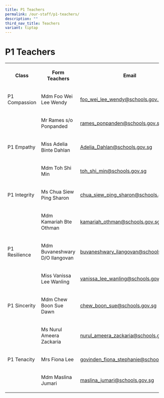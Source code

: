 ```yaml
---
title: P1 Teachers
permalink: /our-staff/p1-teachers/
description: ""
third_nav_title: Teachers
variant: tiptap
---
```

<h1><strong>P1 Teachers</strong></h1>
<table style="minWidth: 75px">
<colgroup>
<col>
<col>
<col>
</colgroup>
<tbody>
<tr>
<th rowspan="1" colspan="1">
<p>Class</p>
</th>
<th rowspan="1" colspan="1">
<p>Form Teachers</p>
</th>
<th rowspan="1" colspan="1">
<p>Email</p>
</th>
</tr>
<tr>
<td rowspan="1" colspan="1">
<p>P1 Compassion</p>
</td>
<td rowspan="1" colspan="1">
<p>Mdm Foo Wei Lee Wendy</p>
</td>
<td rowspan="1" colspan="1">
<p><a href="mailto:foo_wei_lee_wendy@schools.gov.sg" rel="noopener noreferrer nofollow" target="_blank">foo_wei_lee_wendy@schools.gov.sg</a>
</p>
</td>
</tr>
<tr>
<td rowspan="1" colspan="1">
<p></p>
</td>
<td rowspan="1" colspan="1">
<p>Mr Rames s/o Ponpanded</p>
</td>
<td rowspan="1" colspan="1">
<p><a href="mailto:rames_ponpanden@schools.gov.sg" rel="noopener noreferrer nofollow" target="_blank">rames_ponpanden@schools.gov.sg</a>
</p>
</td>
</tr>
<tr>
<td rowspan="1" colspan="1">
<p>P1 Empathy</p>
</td>
<td rowspan="1" colspan="1">
<p>Miss Adelia Binte Dahlan</p>
</td>
<td rowspan="1" colspan="1">
<p><a href="mailto:Adelia_Dahlan@schools.gov.sg" rel="noopener noreferrer nofollow" target="_blank">Adelia_Dahlan@schools.gov.sg</a>
</p>
</td>
</tr>
<tr>
<td rowspan="1" colspan="1">
<p></p>
</td>
<td rowspan="1" colspan="1">
<p>Mdm Toh Shi Min</p>
</td>
<td rowspan="1" colspan="1">
<p><a href="mailto:toh_shi_min@schools.gov.sg" rel="noopener noreferrer nofollow" target="_blank">toh_shi_min@schools.gov.sg</a>
</p>
</td>
</tr>
<tr>
<td rowspan="1" colspan="1">
<p>P1 Integrity</p>
</td>
<td rowspan="1" colspan="1">
<p>Ms Chua Siew Ping Sharon</p>
</td>
<td rowspan="1" colspan="1">
<p><a href="mailto:chua_siew_ping_sharon@schools.gov.sg" rel="noopener noreferrer nofollow" target="_blank">chua_siew_ping_sharon@schools.gov.sg</a>
</p>
</td>
</tr>
<tr>
<td rowspan="1" colspan="1">
<p></p>
</td>
<td rowspan="1" colspan="1">
<p>Mdm Kamariah Bte Othman</p>
</td>
<td rowspan="1" colspan="1">
<p><a href="mailto:kamariah_othman@schools.gov.sg" rel="noopener noreferrer nofollow" target="_blank">kamariah_othman@schools.gov.sg</a>
</p>
</td>
</tr>
<tr>
<td rowspan="1" colspan="1">
<p>P1 Resilience</p>
</td>
<td rowspan="1" colspan="1">
<p>Mdm Buvaneshwary D/O Ilangovan</p>
</td>
<td rowspan="1" colspan="1">
<p><a href="mailto:buvaneshwary_ilangovan@schools.gov.sg" rel="noopener noreferrer nofollow" target="_blank">buvaneshwary_ilangovan@schools.gov.sg</a>
</p>
</td>
</tr>
<tr>
<td rowspan="1" colspan="1">
<p></p>
</td>
<td rowspan="1" colspan="1">
<p>Miss Vanissa Lee Wanling</p>
</td>
<td rowspan="1" colspan="1">
<p><a href="mailto:vanissa_lee_wanling@schools.gov.sg" rel="noopener noreferrer nofollow" target="_blank">vanissa_lee_wanling@schools.gov.sg</a>
</p>
</td>
</tr>
<tr>
<td rowspan="1" colspan="1">
<p>P1 Sincerity</p>
</td>
<td rowspan="1" colspan="1">
<p>Mdm Chew Boon Sue Dawn</p>
</td>
<td rowspan="1" colspan="1">
<p><a href="mailto:chew_boon_sue@schools.gov.sg" rel="noopener noreferrer nofollow" target="_blank">chew_boon_sue@schools.gov.sg</a>
</p>
</td>
</tr>
<tr>
<td rowspan="1" colspan="1">
<p></p>
</td>
<td rowspan="1" colspan="1">
<p>Ms Nurul Ameera Zackaria</p>
</td>
<td rowspan="1" colspan="1">
<p><a href="mailto:nurul_ameera_zackaria@schools.gov.sg" rel="noopener noreferrer nofollow" target="_blank">nurul_ameera_zackaria@schools.gov.sg</a>
</p>
</td>
</tr>
<tr>
<td rowspan="1" colspan="1">
<p>P1 Tenacity</p>
</td>
<td rowspan="1" colspan="1">
<p>Mrs Fiona Lee</p>
</td>
<td rowspan="1" colspan="1">
<p><a href="mailto:govinden_fiona_stephanie@schools.gov.sg" rel="noopener noreferrer nofollow" target="_blank">govinden_fiona_stephanie@schools.gov.sg</a>
</p>
</td>
</tr>
<tr>
<td rowspan="1" colspan="1">
<p></p>
</td>
<td rowspan="1" colspan="1">
<p>Mdm Maslina Jumari</p>
</td>
<td rowspan="1" colspan="1">
<p><a href="mailto:maslina_jumari@schools.gov.sg" rel="noopener noreferrer nofollow" target="_blank">maslina_jumari@schools.gov.sg</a>
</p>
</td>
</tr>
</tbody>
</table>
<p></p>